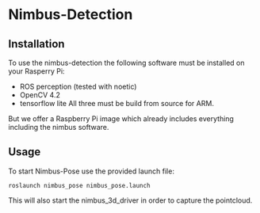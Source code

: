 # Nimbus-Detection

## Installation
To use the nimbus-detection the following software must be installed on your Rasperry Pi:
  - ROS perception (tested with noetic)
  - OpenCV 4.2
  - tensorflow lite
All three must be build from source for ARM.

But we offer a Raspberry Pi image which already includes everything including the nimbus software.

## Usage
To start Nimbus-Pose use the provided launch file:
```
roslaunch nimbus_pose nimbus_pose.launch
```
This will also start the nimbus_3d_driver in order to capture the pointcloud.
